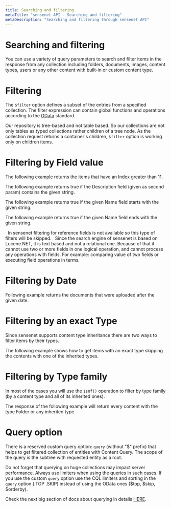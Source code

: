 ```yaml
---
title: Searching and filtering
metaTitle: "sensenet API - Searching and filtering"
metaDescription: "Searching and filtering through sensenet API"
---
```


# Searching and filtering

You can use a variety of query parameters to search and filter items in the response from any collection including folders, documents, images, content types, users or any other content with built-in or custom content type.

# Filtering

The `$filter` option defines a subset of the entries from a specified collection. The filter expression can contain global functions and operations according to the [OData](https://www.odata.org/documentation/odata-version-2-0/uri-conventions/) standard.

<note title="Filtering only works on children">Our repository is tree-based and not table based. So our collections are not only tables as typed collections rather children of a tree node. As the collection request returns a container's children, `$filter` option is working only on children items.</note>

# Filtering by Field value

The following example returns the items that have an Index greater than 11.

<tab category="basic-concepts" article="search-filter" example="greaterThan" />

The following example returns true if the Description field (given as second param) contains the given string.

<tab category="basic-concepts" article="search-filter" example="substringof" />

The following example returns true if the given Name field starts with the given string.

<tab category="basic-concepts" article="search-filter" example="startswith" />

The following example returns true if the given Name field ends with the given string.

<tab category="basic-concepts" article="search-filter" example="endswith" />
&nbsp;
<note title="Filtering does not work on reference properties" severity="error">In sensenet filtering for reference fields is not available so this type of filters will be skipped.</note>
&nbsp;
<note title="Do not use relational database specific operations in a filter" severity="error">
Since the search engine of sensenet is based on Lucene.NET, it is text based and not a relational one. Because of that it cannot use two or more fields in one logical operation, and cannot process any operations with fields. For example: comparing value of two fields or executing field operations in terms.
</note>

# Filtering by Date

Following example returns the documents that were uploaded after the given date.

<tab category="basic-concepts" article="search-filter" example="byDate" />

# Filtering by an exact Type

Since sensenet supports content type inheritance there are two ways to filter items by their types.

The following example shows how to get items with an exact type skipping the contents with one of the inherited types.

<tab category="basic-concepts" article="search-filter" example="byExactType" />

# Filtering by Type family

In most of the cases you will use the `IsOf()` operation to filter by type family (by a content type and all of its inherited ones).

The response of the following example will return every content with the type Folder or any inherited type.

<tab category="basic-concepts" article="search-filter" example="byTypeFamily" />

# Query option

There is a reserved custom query option: `query` (without "$" prefix) that helps to get filtered collection of entities with Content Query. The scope of the query is the subtree with requested entity as a root.

<note title="Performance considerations">Do not forget that querying on huge collections may impact server performance. Always use limiters when using the queries in such cases. If you use the custom `query` option use the CQL limiters and sorting in the `query` option (.TOP .SKIP) instead of using the OData ones ($top, $skip, $orderby).</note>

Check the next big section of docs about querying in details [HERE](/querying).
